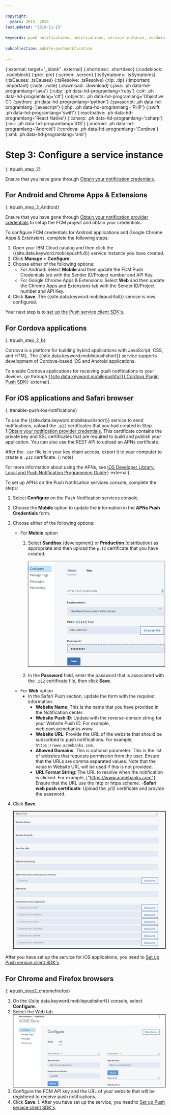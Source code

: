 ```yaml
---

copyright:
  years: 2015, 2019
lastupdated: "2019-11-15"

keywords: push notifications, notifications, service instance, cordova application

subcollection: mobile-pushnotification

---
```


{:external: target="_blank" .external}
{:shortdesc: .shortdesc}
{:codeblock: .codeblock}
{:pre: .pre}
{:screen: .screen}
{:tsSymptoms: .tsSymptoms}
{:tsCauses: .tsCauses}
{:tsResolve: .tsResolve}
{:tip: .tip}
{:important: .important}
{:note: .note}
{:download: .download}
{:java: .ph data-hd-programlang='java'}
{:ruby: .ph data-hd-programlang='ruby'}
{:c#: .ph data-hd-programlang='c#'}
{:objectc: .ph data-hd-programlang='Objective C'}
{:python: .ph data-hd-programlang='python'}
{:javascript: .ph data-hd-programlang='javascript'}
{:php: .ph data-hd-programlang='PHP'}
{:swift: .ph data-hd-programlang='swift'}
{:reactnative: .ph data-hd-programlang='React Native'}
{:csharp: .ph data-hd-programlang='csharp'}
{:ios: .ph data-hd-programlang='iOS'}
{:android: .ph data-hd-programlang='Android'}
{:cordova: .ph data-hd-programlang='Cordova'}
{:xml: .ph data-hd-programlang='xml'}

# Step 3: Configure a service instance 
{: #push_step_2}

Ensure that you have gone through [Obtain your notification credentials](/docs/services/mobilepush?topic=mobile-pushnotification-push_step_1).

## For Android and Chrome Apps & Extensions
{: #push_step_2_Android}

Ensure that you have gone through [Obtain your notification provider credentials](/docs/services/mobilepush?topic=mobile-pushnotification-push_step_1) to setup the FCM project and obtain your credentials.

To configure FCM credentials for Android applications and Google Chrome Apps & Extensions, complete the following steps:

1. Open your IBM Cloud catalog and then click the {{site.data.keyword.mobilepushfull}} service instance you have created. 
1. Click **Manage** > **Configure**. 
1. Choose either of the following options: 
   - For Android: Select **Mobile** and then update the FCM Push Credentials tab with the Sender ID/Project number and API Key. 
   - For Google Chrome Apps & Extensions: Select **Web** and then update the Chrome Apps and Extensions tab with the Sender ID/Project number and API Key. 
1. Click **Save**. The {{site.data.keyword.mobilepushfull}} service is now configured.

Your next step is to [set up the Push service client SDK's](/docs/services/mobilepush?topic=mobile-pushnotification-push_step_3).

## For Cordova applications 
{: #push_step_2_b}

Cordova is a platform for building hybrid applications with JavaScript, CSS, and HTML. The {{site.data.keyword.mobilepushshort}} service supports development of Cordova-based iOS and Android applications.

To enable Cordova applications for receiving push notifications to your devices, go through [{{site.data.keyword.mobilepushfull}} Cordova Plugin Push SDK](https://github.com/ibm-bluemix-mobile-services/bms-clientsdk-cordova-plugin-push/tree/Doc#ios-app){: external}.

## For iOS applications and Safari browser 
{: #enable-push-ios-notifications}

To use the {{site.data.keyword.mobilepushshort}} service to send notifications, upload the `.p12` certificates that you had created in Step 1:[Obtain your notification provider credentials](/docs/services/mobilepush?topic=mobile-pushnotification-push_step_1). This certificate contains the private key and SSL certificates that are required to build and publish your application. You can also use the REST API to upload an APNs certificate.

After the `.cer` file is in your key chain access, export it to your computer to create a `.p12` certificate.
{: note}

For more information about using the APNs, see [iOS Developer Library: Local and Push Notification Programming Guide](https://developer.apple.com/library/content/documentation/NetworkingInternet/Conceptual/RemoteNotificationsPG/APNSOverview.html#//apple_ref/doc/uid/TP40008194-CH8-SW1){: external}.

To set up APNs on the Push Notification services console, complete the steps:

1. Select **Configure** on the Push Notification services console.
1. Choose the **Mobile** option to update the information in the **APNs Push Credentials** form.
1. Choose either of the following options:
   - For **Mobile** option
      1. Select **Sandbox** (development) or **Production** (distribution) as appropriate and then upload the `p.12` certificate that you have created. 

         ![Set push notifications console](images/wizard.jpg "Push Notifications console with the Configure navigation option selected showing the Mobile tab and the APN Push Credentials")

      1. In the **Password** field, enter the password that is associated with the `.p12` certificate file, then click **Save**.
   - For **Web** option
      - In the Safari Push section, update the form with the required information. 
         - **Website Name**: This is the name that you have provided in the Notification center.
         - **Website Push ID**: Update with the reverse-domain string for your Website Push ID. For example, web.com.acmebanks.www.
         - **Website URL**: Provide the URL of the website that should be subscribed to push notifications. For example, `https://www.acmebanks.com`.
         - **Allowed Domains**: This is optional parameter. This is the list of websites that requests permission from the user. Ensure that the URLs are comma separated values. Note that the value in Website URL will be used if this is not provided. 
         - **URL Format String**: The URL to resolve when the notification is clicked. For example, ["https://www.acmebanks.com"]. Ensure that the URL use the http or https scheme.
         -**Safari web push certificate**: Upload the .p12 certificate and provide the password.
1. Click **Save**.	

   ![Push Notifications console](images/push_configure_safari.jpg "Web option page fields")	

After you have set up the service for iOS applications, you need to [Set up Push service client SDK's](/docs/services/mobilepush?topic=mobile-pushnotification-push_step_3).

## For Chrome and Firefox browsers 
{: #push_step2_chromefirefox}

1. On the {{site.data.keyword.mobilepushshort}} console, select **Configure**.
1. Select the Web tab.
   ![WebPush Configurations](images/webpush_configure.jpg "Web Push Configuration window for definining FCM API Key and URL of your website")
1. Configure the FCM API key and the URL of your website that will be registered to receive push notifications.
1. Click **Save**.
!. After you have set up the service, you need to [Set up Push service client SDK's](/docs/services/mobilepush?topic=mobile-pushnotification-push_step_3).
